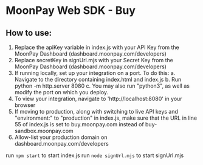 # MoonPay Web SDK - Buy

## How to use:
1. Replace the apiKey variable in index.js with your API Key from the MoonPay Dashboard (dashboard.moonpay.com/developers)
2. Replace secretKey in signUrl.mjs with your Secret Key from the MoonPay Dashboard (dashboard.moonpay.com/developers)
3. If running locally, set up your integration on a port. 
    To do this:
        a. Navigate to the directory containing index.html and index.js
        b. Run python -m http.server 8080
        c. You may also run "python3", as well as modify the port on which you deploy.
4. To view your integration, navigate to 'http://localhost:8080' in your browser
5. If moving to production, along with switching to live API keys and "environment:" to "production" in index.js, make sure that the URL in line 55 of index.js is set to buy.moonpay.com instead of buy-sandbox.moonpay.com
6. Allow-list your production domain on dashboard.moonpay.com/developers

run `npm start` to start index.js
run `node signUrl.mjs` to start signUrl.mjs
